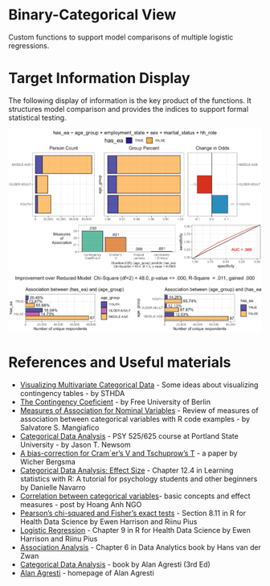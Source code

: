 # Binary-Categorical View

Custom functions to support model comparisons of multiple logistic regressions.

# Target Information Display

The following display of information is the key product of the functions. It structures model comparison and provides the indices to support formal statistical testing. 

![target 1](libs/images/target-1.png)  


# References and Useful materials

- [Visualizing Multivariate Categorical Data](http://www.sthda.com/english/articles/32-r-graphics-essentials/129-visualizing-multivariate-categorical-data/) - Some ideas about visualizing contingency tables - by STHDA    
- [The Contingency Coeficient](https://www.geo.fu-berlin.de/en/v/soga/Basics-of-statistics/Descriptive-Statistics/Measures-of-Relation-Between-Variables/Contingency-Coeficient/index.html) - by Free University of Berlin   
- [Measures of Association for Nominal Variables](https://rcompanion.org/handbook/H_10.html) - Review of measures of association between categorical variables with R code examples - by Salvatore S. Mangiafico   
- [Categorical Data Analysis](https://web.pdx.edu/~newsomj/cdaclass/) - PSY 525/625  course at Portland State University - by Jason T. Newsom   
- [A bias-correction for Cram´er’s V and Tschuprow’s T](http://stats.lse.ac.uk/bergsma/pdf/cramerV3.pdf) - a paper by Wicher Bergsma
- [Categorical Data Analysis: Effect Size](https://learningstatisticswithr.com/book/chisquare.html#chisqeffectsize) - Chapter 12.4 in Learning statistics with R: A tutorial for psychology students and other beginners by Danielle Navarro  
- [Correlation between categorical variables](https://rpubs.com/hoanganhngo610/558925)- basic concepts and effect measures - post by Hoang Anh NGO 
- [Pearson’s chi-squared and Fisher’s exact tests](https://argoshare.is.ed.ac.uk/healthyr_book/pearsons-chi-squared-and-fishers-exact-tests.html) - Section 8.11 in R for Health Data Science by Ewen Harrison and Riinu Pius
- [Logistic Regression](https://argoshare.is.ed.ac.uk/healthyr_book/chap09-h1.html) - Chapter 9 in R for Health Data Science by Ewen Harrison and Riinu Pius
- [Association Analysis](https://bookdown.org/jhvdz1/dataanalytics/association-analysis.html) - Chapter 6 in Data Analytics book by Hans van der Zwan
- [Categorical Data Analysis](https://mybiostats.files.wordpress.com/2015/03/3rd-ed-alan_agresti_categorical_data_analysis.pdf) - book by Alan Agresti (3rd Ed)
- [Alan Agresti](http://users.stat.ufl.edu/~aa/) - homepage of Alan Agresti
